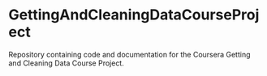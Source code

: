 GettingAndCleaningDataCourseProject
===================================

Repository containing code and documentation for the Coursera Getting and Cleaning Data Course Project.
